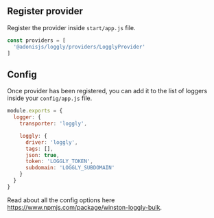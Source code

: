 ## Register provider
Register the provider inside `start/app.js` file.

```js
const providers = [
  '@adonisjs/loggly/providers/LogglyProvider'
]
```

## Config
Once provider has been registered, you can add it to the list of loggers inside your `config/app.js` file.

```js
module.exports = {
  logger: {
    transporter: 'loggly',

    loggly: {
      driver: 'loggly',
      tags: [],
      json: true,
      token: 'LOGGLY_TOKEN',
      subdomain: 'LOGGLY_SUBDOMAIN'      
    }
  }
}
```

Read about all the config options here https://www.npmjs.com/package/winston-loggly-bulk.
